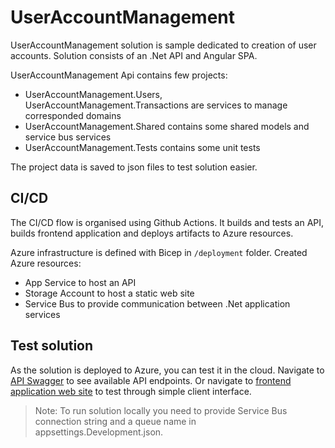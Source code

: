 # UserAccountManagement
UserAccountManagement solution is sample dedicated to creation of user accounts.
Solution consists of an .Net API and Angular SPA. 

UserAccountManagement Api contains few projects:

- UserAccountManagement.Users, UserAccountManagement.Transactions are services to manage corresponded domains
- UserAccountManagement.Shared contains some shared models and service bus services
- UserAccountManagement.Tests contains some unit tests

The project data is saved to json files to test solution easier. 

## CI/CD

The CI/CD flow is organised using Github Actions. It builds and tests an API, builds frontend application and deploys artifacts to Azure resources.

Azure infrastructure is defined with Bicep in `/deployment` folder. Created Azure resources:

- App Service to host an API
- Storage Account to host a static web site
- Service Bus to provide communication between .Net application services

## Test solution

As the solution is deployed to Azure, you can test it in the cloud. Navigate to [API Swagger](https://user-management-api-lat.azurewebsites.net/swagger/index.html) to see available API endpoints. Or navigate to [frontend application web site](https://storlatocz3ehqllw.z6.web.core.windows.net/) to test through simple client interface.

> Note: To run solution locally you need to provide Service Bus connection string and a queue name in appsettings.Development.json. 
